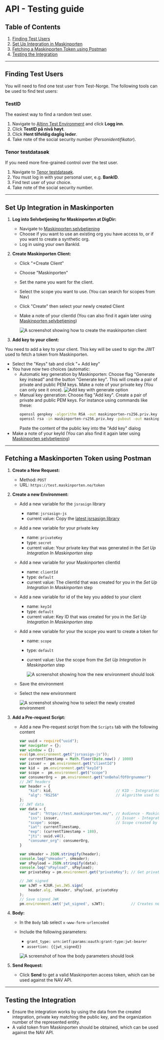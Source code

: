 # API - Testing guide

## Table of Contents

1. [Finding Test Users](#finding-test-users)
2. [Set Up Integration in Maskinporten](#set-up-integration-in-maskinporten)
3. [Fetching a Maskinporten Token using Postman](#fetching-a-maskinporten-token-using-postman)
4. [Testing the Integration](#testing-the-integration)

---

## Finding Test Users

You will need to find one test user from Test-Norge. The following tools can be used to find test users:

### TestID

The easiest way to find a random test user.

1. Navigate to [Altinn Test Environment](https://tt02.altinn.no) and click **Logg inn**.
2. Click **TestID på nivå høyt**.
3. Click **Hent tilfeldig daglig leder**.
4. Take note of the social security number (*Personidentifikator*).

### Tenor testdatasøk

If you need more fine-grained control over the test user.

1. Navigate to [Tenor testdatasøk](https://testdata.skatteetaten.no/web/testnorge/soek/freg).
2. You must log in with your personal user, e.g. **BankID**.
3. Find test user of your choice.
4. Take note of the social security number.

---

## Set Up Integration in Maskinporten

1. **Log into Selvbetjening for Maskinporten at DigDir:**
    - Navigate to [Maskinporten selvbetjening](https://sjolvbetjening.test.samarbeid.digdir.no)
    - Choose if you want to use an existing org you have access to, or if you want to create a synthetic org.
    - Log in using your own BankId.

2. **Create Maskinporten Client:**
    - Click "+Create Client"
    - Choose "Maskinporten"
    - Set the name you want for the client.
    - Select the scope you want to use. (You can search for scopes from Nav)
    - Click "Create" then select your newly created Client
    - Make a note of your clientId (You can also find it again later
      using [Maskinporten selvbetjening](https://sjolvbetjening.test.samarbeid.digdir.no))

      ![A screenshot showing how to create the maskinporten client](../images/create-maskinporten-client.png)
3. **Add key to your client:**

You need to add a key to your client. This key will be used to sign the JWT used to fetch a token from Maskinporten.

- Select the "Keys" tab and click "+ Add key"
- You have now two choices (automatic:
    - Automatic key generation by Maskinporten: Choose flag "Generate key instead" and the button "Generate key". This
      will create a pair of private and public PEM keys. Make a note of your private key (You can only see it
      once). ![Add key with generate option](../images/add-generate-key.png)
    - Manual key generation: Choose flag "Add key". Create a pair of private and public PEM keys. For instance using
      commands like these:
      ```bash
      openssl genpkey -algorithm RSA -out maskinporten-rs256.priv.key -pkeyopt rsa_keygen_bits:4096
      openssl rsa -in maskinporten-rs256.priv.key -pubout -out maskinporten-rs256.pub.key
      ```
      Paste the content of the public key into the "Add key" dialog
- Make a note of your keyId (You can also find it again later
  using [Maskinporten selvbetjening](https://sjolvbetjening.test.samarbeid.digdir.no))

---

## Fetching a Maskinporten Token using Postman

1. **Create a New Request:**
    - Method: `POST`
    - URL: `https://test.maskinporten.no/token`
2. **Create a new Environment:**
    - Add a new variable for the `jsrasign` library
        - name: `jsrsasign-js`
        - current value: Copy
          the [latest jsrsasign library](http://kjur.github.io/jsrsasign/jsrsasign-latest-all-min.js)
    - Add a new variable for your private key
        - name: `privateKey`
        - type: `secret`
        - current value: Your private key that was generated in the *Set Up Integration In Maskinporten* step
    - Add a new variable for your Maskinporten clientId
        - name: `clientId`
        - type: `default`
        - current value: The clientId that was created for you in the *Set Up Integration In Maskinporten* step
    - Add a new variable for id of the key you added to your client
        - name: `keyId`
        - type: `default`
        - current value: Key ID that was created for you in the *Set Up Integration In Maskinporten* step
    - Add a new variable for your the scope you want to create a token for
        - name: `scope`
        - type: `default`
        - current value: Use the scope from the *Set Up Integration In Maskinporten* step

          ![A screenshot showing how the new environment should look](../images/create-environment.png)
    - Save the environment
    - Select the new environment

      ![A screenshot showing how to select the newly created environment](../images/select-environment.png)
3. **Add a Pre-request Script:**
    - Add a new Pre-request script from the `Scripts` tab with the following content
        ```javascript
        var uuid = require("uuid");
        var navigator = {};
        var window = {};
        eval(pm.environment.get("jsrsasign-js"));
        var currentTimestamp = Math.floor(Date.now() / 1000)
        var issuer =  pm.environment.get("clientId")
        var kid =  pm.environment.get("keyId")
        var scope =  pm.environment.get("scope")
        var consumerOrg =  pm.environment.get("onBehalfOfOrgnummer")
        // JWT headers
        var header = {
            "kid": kid,                             // KID - Integrations Key ID
            "alg": "RS256"                          // Algorithm used to generate keys
        };
        // JWT data
        var data = {
            "aud": "https://test.maskinporten.no/", // Audience - Maskinporten test
            "iss": issuer,                          // Issuer - Integration ID
            "scope": scope,                         // Scope created by Nav
            "iat": currentTimestamp,
            "exp": (currentTimestamp + 180),
            "jti": uuid.v4(),
            "consumer_org": consumerOrg,
        }

        var sHeader = JSON.stringify(header);
        console.log("sHeader", sHeader);
        var sPayload = JSON.stringify(data);
        console.log("sPayload", sPayload);
        var privateKey = pm.environment.get("privateKey"); // Get private key from environment
        
        // JWK signed
        var sJWT = KJUR.jws.JWS.sign(
            header.alg, sHeader, sPayload, privateKey
        );
        // Save signed JWK
        pm.environment.set('jwt_signed', sJWT);            // Creates new environment variable
        ```

4. **Body:**
    - In the `Body` tab select `x-www-form-urlencoded`
    - Include the following parameters:
        - `grant_type: urn:ietf:params:oauth:grant-type:jwt-bearer`
        - `assertion: {{jwt_signed}}`

      ![A screenshot of how the body parameters should look](../images/body-parameters.png)
5. **Send Request:**
    - Click **Send** to get a valid Maskinporten access token, which can be used against the NAV API.

---

## Testing the Integration

- Ensure the integration works by using the data from the created integration, private key matching the public key, and
  the organization number of the represented entity.
- A valid token from Maskinporten should be obtained, which can be used against the NAV API.
